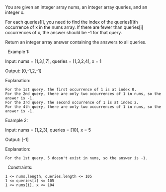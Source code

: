 You are given an integer array nums, an integer array queries, and an integer x.

For each queries[i], you need to find the index of the queries[i]th occurrence of x in the nums array. If there are fewer than queries[i] occurrences of x, the answer should be -1 for that query.

Return an integer array answer containing the answers to all queries.

 
Example 1:


Input: nums = [1,3,1,7], queries = [1,3,2,4], x = 1

Output: [0,-1,2,-1]

Explanation:


	For the 1st query, the first occurrence of 1 is at index 0.
	For the 2nd query, there are only two occurrences of 1 in nums, so the answer is -1.
	For the 3rd query, the second occurrence of 1 is at index 2.
	For the 4th query, there are only two occurrences of 1 in nums, so the answer is -1.



Example 2:


Input: nums = [1,2,3], queries = [10], x = 5

Output: [-1]

Explanation:


	For the 1st query, 5 doesn't exist in nums, so the answer is -1.



 
Constraints:


	1 <= nums.length, queries.length <= 105
	1 <= queries[i] <= 105
	1 <= nums[i], x <= 104

